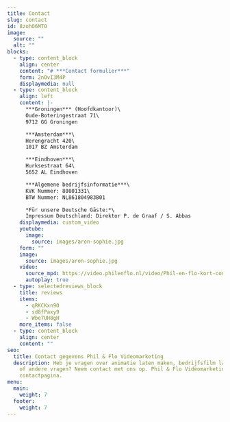 ```yaml
---
title: Contact
slug: contact
id: 8zohO6MTO
image:
  source: ""
  alt: ""
blocks:
  - type: content_block
    align: center
    content: "# ***Contact formulier***"
    form: 2nOvI3M4P
    displaymedia: null
  - type: content_block
    align: left
    content: |-
      ***Groningen*** (Hoofdkantoor)\
      Oude-Boteringestraat 71\
      9712 GG Groningen

      ***Amsterdam***\
      Herengracht 420\
      1017 BZ Amsterdam

      ***Eindhoven***\
      Hurksestraat 64\
      5652 AL Eindhoven

      ***Algemene bedrijfsinformatie***\
      KVK Nummer: 80801331\
      BTW Nummer: NL861804983B01

      *Für unsere Deutsche Gäste:*\
      Impressum Deutschland: Direktor P. de Graaf / S. Abbas
    displaymedia: custom_video
    youtube:
      image:
        source: images/aron-sophie.jpg
    form: ""
    image:
      source: images/aron-sophie.jpg
    video:
      source_mp4: https://video.philenflo.nl/video/Phil-en-flo-kort-contact2.mp4
      autoplay: true
  - type: selectedreviews_block
    title: reviews
    items:
      - qRKCKxn9O
      - sd8fPaxy9
      - Wbe7UH8gH
    more_items: false
  - type: content_block
    align: center
    content: ""
seo:
  title: Contact gegevens Phil & Flo Videomarketing
  description: Heb je vragen over animatie laten maken, bedrijfsfilm laten maken
    of andere vragen? Neem contact met ons op. Phil & Flo Videomarketing
    contactpagina.
menu:
  main:
    weight: 7
  footer:
    weight: 7
---
```

